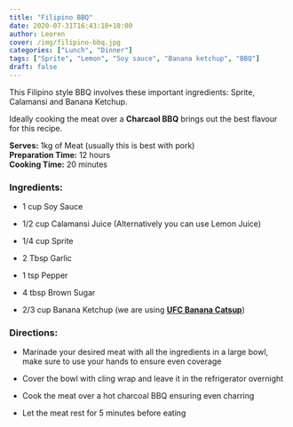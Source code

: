 ```yaml
---
title: "Filipino BBQ"
date: 2020-07-31T16:43:10+10:00
author: Leoren
cover: /img/filipino-bbq.jpg
categories: ["Lunch", "Dinner"]
tags: ["Sprite", "Lemon", "Soy sauce", "Banana ketchup", "BBQ"]
draft: false
---
```


This Filipino style BBQ involves these important ingredients: Sprite, Calamansi and Banana Ketchup.

Ideally cooking the meat over a **Charcaol BBQ** brings out the best flavour for this recipe.

<!--more-->

**Serves:** 1kg of Meat (usually this is best with pork)  
**Preparation Time:** 12 hours  
**Cooking Time:** 20 minutes  

### **Ingredients:**
- 1 cup Soy Sauce

- 1/2 cup Calamansi Juice (Alternatively you can use Lemon Juice)

- 1/4 cup Sprite

- 2 Tbsp Garlic

- 1 tsp Pepper

- 4 tbsp Brown Sugar

- 2/3 cup Banana Ketchup (we are using [**UFC Banana Catsup**](https://www.myasiangrocer.com.au/ufc-banana-catsup-550g/))

### **Directions:**
- Marinade your desired meat with all the ingredients in a large bowl, make sure to use your hands to ensure even coverage

- Cover the bowl with cling wrap and leave it in the refrigerator overnight

- Cook the meat over a hot charcoal BBQ ensuring even charring

- Let the meat rest for 5 minutes before eating
